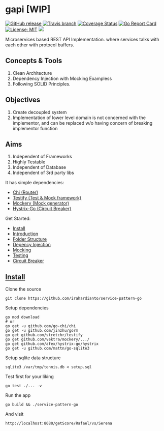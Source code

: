 # gapi [WIP]

[![GitHub release](https://img.shields.io/github/release/mch1307/gomotics.svg)](https://github.com/mch1307/gomotics/releases)
[![Travis branch](https://travis-ci.org/alamin-mahamud/go-bootstrap.svg?branch=master)](https://travis-ci.org/alamin-mahamud/go-bootstrap)
[![Coverage Status](https://coveralls.io/repos/github/alamin-mahamud/go-bootstrap/badge.svg?branch=master)](https://coveralls.io/github/alamin-mahamud/go-bootstrap?branch=master)
[![Go Report Card](https://goreportcard.com/badge/github.com/alamin-mahamud/go-bootstrap)](https://goreportcard.com/report/github.com/alamin-mahamud/go-bootstrap)
[![License: MIT](https://img.shields.io/badge/License-MIT-blue.svg)](https://opensource.org/licenses/MIT)
[![](https://images.microbadger.com/badges/image/mch1307/gomotics.svg)](https://microbadger.com/images/mch1307/gomotics "Get your own image badge on microbadger.com")

Microservices based REST API Implementation. where services talks with each other with protocol buffers.

## Concepts & Tools

1. Clean Architecture
2. Dependency Injection with Mocking Exampless
3. Following SOLID Principles.

## Objectives

1. Create decoupled system
2. Implementation of lower level domain is not concerned with the implementor, and can be replaced w/o having concern of breaking implementor function

## Aims

1. Independent of Frameworks
2. Highly Testable
3. Independent of Database
4. Independent of 3rd party libs

It has simple dependencies:

- [Chi (Router)](https://github.com/go-chi/chi)
- [Testify (Test & Mock framework)](https://github.com/stretchr/testify)
- [Mockery (Mock generator)](https://github.com/vektra/mockery)
- [Hystrix-Go (Circuit Breaker)](https://github.com/afex/hystrix-go)

Get Started:

- [Install](https://github.com/alamin-mahamud/go-bootstrap/#install)
- [Introduction](https://github.com/alamin-mahamud/go-bootstrap/#introduction)
- [Folder Structure](https://github.com/alamin-mahamud/go-bootstrap/#folder-structure)
- [Depency Injection](https://github.com/alamin-mahamud/go-bootstrap/#dependency-injection)
- [Mocking](https://github.com/alamin-mahamud/go-bootstrap/#mocking)
- [Testing](https://github.com/alamin-mahamud/go-bootstrap/#testing)
- [Circuit Breaker](https://github.com/alamin-mahamud/go-bootstrap/#circuit-breaker)

## [Install](https://github.com/alamin-mahamud/go-bootstrap/#install)

Clone the source

    git clone https://github.com/irahardianto/service-pattern-go

Setup dependencies

    go mod download
    # or
    go get -u github.com/go-chi/chi
    go get -u github.com/jinzhu/gorm
    go get github.com/stretchr/testify
    go get github.com/vektra/mockery/.../
    go get github.com/afex/hystrix-go/hystrix
    go get -u github.com/mattn/go-sqlite3

Setup sqlite data structure

    sqlite3 /var/tmp/tennis.db < setup.sql

Test first for your liking

    go test ./... -v

Run the app

    go build && ./service-pattern-go

And visit

    http://localhost:8080/getScore/Rafael/vs/Serena
